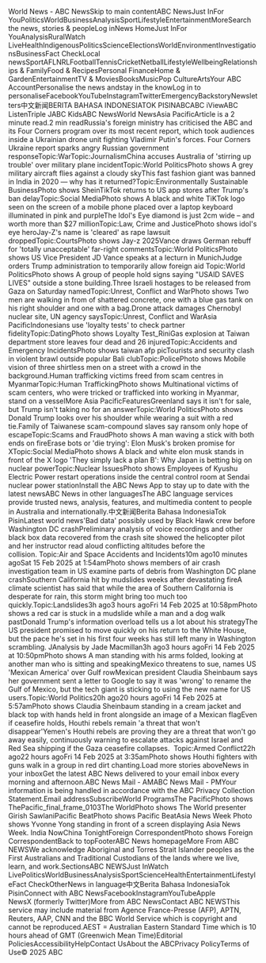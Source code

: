 World News - ABC NewsSkip to main contentABC NewsJust InFor YouPoliticsWorldBusinessAnalysisSportLifestyleEntertainmentMoreSearch the news, stories & peopleLog inNews HomeJust InFor YouAnalysisRuralWatch LiveHealthIndigenousPoliticsScienceElectionsWorldEnvironmentInvestigationsBusinessFact CheckLocal newsSportAFLNRLFootballTennisCricketNetballLifestyleWellbeingRelationships & FamilyFood & RecipesPersonal FinanceHome & GardenEntertainmentTV & MoviesBooksMusicPop CultureArtsYour ABC AccountPersonalise the news andstay in the knowLog in to personaliseFacebookYouTubeInstagramTwitterEmergencyBackstoryNewsletters中文新闻BERITA BAHASA INDONESIATOK PISINABCABC iViewABC ListenTriple JABC KidsABC NewsWorld NewsAsia PacificArticle is a 2 minute read.2 min readRussia's foreign ministry has criticised the ABC and its Four Corners program over its most recent report, which took audiences inside a Ukrainian drone unit fighting Vladimir Putin's forces. Four Corners Ukraine report sparks angry Russian government responseTopic:WarTopic:JournalismChina accuses Australia of 'stirring up trouble' over military plane incidentTopic:World PoliticsPhoto shows A grey military aircraft flies against a cloudy skyThis fast fashion giant was banned in India in 2020 — why has it returned?Topic:Environmentally Sustainable BusinessPhoto shows SheinTikTok returns to US app stores after Trump's ban delayTopic:Social MediaPhoto shows A black and white TiKTok logo seen on the screen of a mobile phone placed over a laptop keyboard illuminated in pink and purpleThe Idol's Eye diamond is just 2cm wide – and worth more than $27 millionTopic:Law, Crime and JusticePhoto shows idol's eye heroJay-Z's name is 'cleared' as rape lawsuit droppedTopic:CourtsPhoto shows Jay-z 2025Vance draws German rebuff for 'totally unacceptable' far-right commentsTopic:World PoliticsPhoto shows US Vice President JD Vance speaks at a lecturn in MunichJudge orders Trump administration to temporarily allow foreign aid Topic:World PoliticsPhoto shows A group of people hold signs saying "USAID SAVES LIVES" outside a stone building.Three Israeli hostages to be released from Gaza on Saturday namedTopic:Unrest, Conflict and WarPhoto shows Two men are walking in from of shattered concrete, one with a blue gas tank on his right shoulder and one with a bag.Drone attack damages Chernobyl nuclear site, UN agency saysTopic:Unrest, Conflict and WarAsia PacificIndonesians use 'loyalty tests' to check partner fidelityTopic:DatingPhoto shows Loyalty Test_RiniGas explosion at Taiwan department store leaves four dead and 26 injuredTopic:Accidents and Emergency IncidentsPhoto shows taiwan afp picTourists and security clash in violent brawl outside popular Bali clubTopic:PolicePhoto shows Mobile vision of three shirtless men on a street with a crowd in the background.Human trafficking victims freed from scam centres in MyanmarTopic:Human TraffickingPhoto shows Multinational victims of scam centers, who were tricked or trafficked into working in Myanmar, stand on a vesselMore Asia PacificFeaturesGreenland says it isn't for sale, but Trump isn't taking no for an answerTopic:World PoliticsPhoto shows Donald Trump looks over his shoulder while wearing a suit with a red tie.Family of Taiwanese scam-compound slaves say ransom only hope of escapeTopic:Scams and FraudPhoto shows A man waving a stick with both ends on fireErase bots or 'die trying': Elon Musk's broken promise for XTopic:Social MediaPhoto shows A black and white elon
musk stands in front of the X logo 'They simply lack a plan B': Why Japan is betting big on nuclear powerTopic:Nuclear IssuesPhoto shows Employees of Kyushu Electric Power restart operations inside the central control room at Sendai nuclear power stationInstall the ABC News App to stay up to date with the latest newsABC News in other languagesThe ABC language services provide trusted news, analysis, features, and multimedia content to people in Australia and internationally.中文新闻Berita Bahasa IndonesiaTok PisinLatest world news'Bad data' possibly used by Black Hawk crew before Washington DC crashPreliminary analysis of voice recordings and other black box data recovered from the crash site showed the helicopter pilot and her instructor read aloud conflicting altitudes before the collision. Topic:Air and Space Accidents and Incidents10m ago10 minutes agoSat 15 Feb 2025 at 1:54amPhoto shows members of air crash investigation team in US examine parts of debris from Washington DC plane crashSouthern California hit by mudslides weeks after devastating fireA climate scientist has said that while the area of Southern California is desperate for rain, this storm might bring too much too quickly.Topic:Landslides3h ago3 hours agoFri 14 Feb 2025 at 10:58pmPhoto shows a red car is stuck in a mudslide while a man and a dog walk pastDonald Trump's information overload tells us a lot about his strategyThe US president promised to move quickly on his return to the White House, but the pace he's set in his first four weeks has still left many in Washington scrambling. JAnalysis by Jade Macmillan3h ago3 hours agoFri 14 Feb 2025 at 10:50pmPhoto shows A man standing with his arms folded, looking at another man who is sitting and speakingMexico threatens to sue, names US 'Mexican America' over Gulf rowMexican president Claudia Sheinbaum says her government sent a letter to Google to say it was 'wrong' to rename the Gulf of Mexico, but the tech giant is sticking to using the new name for US users.Topic:World Politics20h ago20 hours agoFri 14 Feb 2025 at 5:57amPhoto shows Claudia Sheinbaum standing in a cream jacket and black top with hands held in front alongside an image of a Mexican flagEven if ceasefire holds, Houthi rebels remain 'a threat that won't disappear'Yemen's Houthi rebels are proving they are a threat that won't go away easily, continuously warning to escalate attacks against Israel and Red Sea shipping if the Gaza ceasefire collapses.  Topic:Armed Conflict22h ago22 hours agoFri 14 Feb 2025 at 3:35amPhoto shows Houthi fighters with guns walk in a group in red dirt chanting.Load more stories aboveNews in your inboxGet the latest ABC News delivered to your email inbox every morning and afternoon.ABC News Mail - AMABC News Mail - PMYour information is being handled in accordance with the ABC Privacy Collection Statement.Email addressSubscribeWorld ProgramsThe PacificPhoto shows ThePacific_final_frame_0103The WorldPhoto shows The World presenter Girish SawlaniPacific BeatPhoto shows Pacific BeatAsia News Week Photo shows Yvonne Yong standing in front of a screen displaying Asia News Week. India NowChina TonightForeign CorrespondentPhoto shows Foreign CorrespondentBack to topFooterABC News homepageMore From ABC NEWSWe acknowledge Aboriginal and Torres Strait Islander peoples as the First Australians and Traditional Custodians of the lands where we live, learn, and work.SectionsABC NEWSJust InWatch LivePoliticsWorldBusinessAnalysisSportScienceHealthEntertainmentLifestyleFact CheckOtherNews in language中文Berita Bahasa IndonesiaTok PisinConnect with ABC NewsFacebookInstagramYouTubeApple NewsX (formerly Twitter)More from ABC NewsContact ABC NEWSThis service may include material from Agence France-Presse (AFP), APTN, Reuters, AAP, CNN and the BBC World Service which is copyright and cannot be reproduced.AEST = Australian Eastern Standard Time which is 10 hours ahead of GMT (Greenwich Mean Time)Editorial PoliciesAccessibilityHelpContact UsAbout the ABCPrivacy PolicyTerms of Use© 2025 ABC